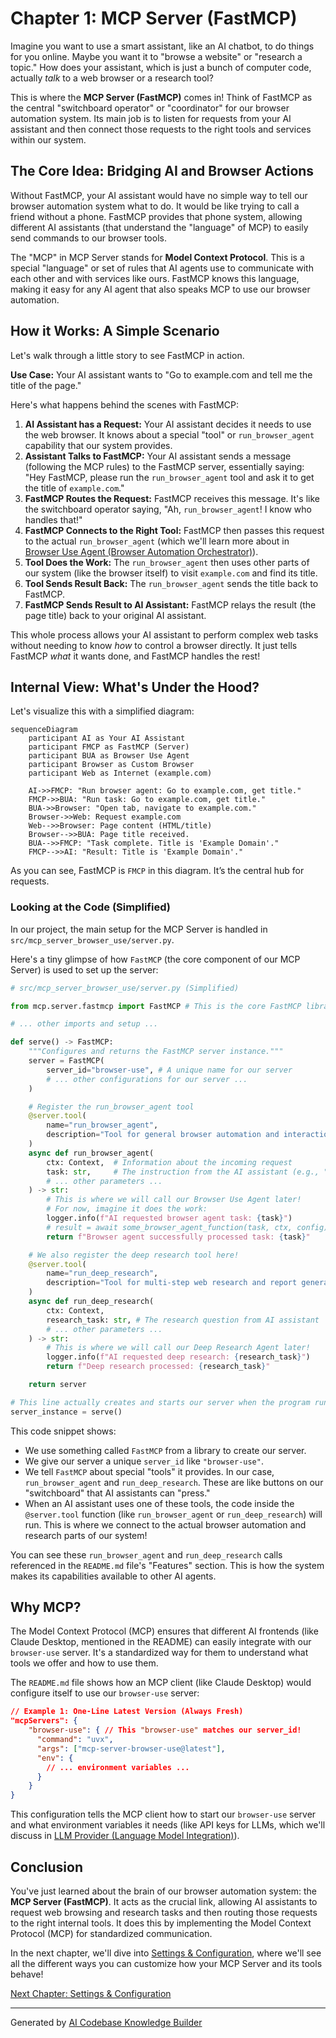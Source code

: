# Chapter 1: MCP Server (FastMCP)

Imagine you want to use a smart assistant, like an AI chatbot, to do things for you online. Maybe you want it to "browse a website" or "research a topic." How does your assistant, which is just a bunch of computer code, actually *talk* to a web browser or a research tool?

This is where the **MCP Server (FastMCP)** comes in! Think of FastMCP as the central "switchboard operator" or "coordinator" for our browser automation system. Its main job is to listen for requests from your AI assistant and then connect those requests to the right tools and services within our system.

## The Core Idea: Bridging AI and Browser Actions

Without FastMCP, your AI assistant would have no simple way to tell our browser automation system what to do. It would be like trying to call a friend without a phone. FastMCP provides that phone system, allowing different AI assistants (that understand the "language" of MCP) to easily send commands to our browser tools.

The "MCP" in MCP Server stands for **Model Context Protocol**. This is a special "language" or set of rules that AI agents use to communicate with each other and with services like ours. FastMCP knows this language, making it easy for any AI agent that also speaks MCP to use our browser automation.

## How it Works: A Simple Scenario

Let's walk through a little story to see FastMCP in action.

**Use Case:** Your AI assistant wants to "Go to example.com and tell me the title of the page."

Here's what happens behind the scenes with FastMCP:

1.  **AI Assistant has a Request:** Your AI assistant decides it needs to use the web browser. It knows about a special "tool" or `run_browser_agent` capability that our system provides.
2.  **Assistant Talks to FastMCP:** Your AI assistant sends a message (following the MCP rules) to the FastMCP server, essentially saying: "Hey FastMCP, please run the `run_browser_agent` tool and ask it to get the title of `example.com`."
3.  **FastMCP Routes the Request:** FastMCP receives this message. It's like the switchboard operator saying, "Ah, `run_browser_agent`! I know who handles that!"
4.  **FastMCP Connects to the Right Tool:** FastMCP then passes this request to the actual `run_browser_agent` (which we'll learn more about in [Browser Use Agent (Browser Automation Orchestrator)](03_browser_use_agent__browser_automation_orchestrator__.md)).
5.  **Tool Does the Work:** The `run_browser_agent` then uses other parts of our system (like the browser itself) to visit `example.com` and find its title.
6.  **Tool Sends Result Back:** The `run_browser_agent` sends the title back to FastMCP.
7.  **FastMCP Sends Result to AI Assistant:** FastMCP relays the result (the page title) back to your original AI assistant.

This whole process allows your AI assistant to perform complex web tasks without needing to know *how* to control a browser directly. It just tells FastMCP *what* it wants done, and FastMCP handles the rest!

## Internal View: What's Under the Hood?

Let's visualize this with a simplified diagram:

```mermaid
sequenceDiagram
    participant AI as Your AI Assistant
    participant FMCP as FastMCP (Server)
    participant BUA as Browser Use Agent
    participant Browser as Custom Browser
    participant Web as Internet (example.com)

    AI->>FMCP: "Run browser agent: Go to example.com, get title."
    FMCP->>BUA: "Run task: Go to example.com, get title."
    BUA->>Browser: "Open tab, navigate to example.com."
    Browser->>Web: Request example.com
    Web-->>Browser: Page content (HTML/title)
    Browser-->>BUA: Page title received.
    BUA-->>FMCP: "Task complete. Title is 'Example Domain'."
    FMCP-->>AI: "Result: Title is 'Example Domain'."
```

As you can see, FastMCP is `FMCP` in this diagram. It’s the central hub for requests.

### Looking at the Code (Simplified)

In our project, the main setup for the MCP Server is handled in `src/mcp_server_browser_use/server.py`.

Here's a tiny glimpse of how `FastMCP` (the core component of our MCP Server) is used to set up the server:

```python
# src/mcp_server_browser_use/server.py (Simplified)

from mcp.server.fastmcp import FastMCP # This is the core FastMCP library

# ... other imports and setup ...

def serve() -> FastMCP:
    """Configures and returns the FastMCP server instance."""
    server = FastMCP(
        server_id="browser-use", # A unique name for our server
        # ... other configurations for our server ...
    )

    # Register the run_browser_agent tool
    @server.tool(
        name="run_browser_agent",
        description="Tool for general browser automation and interaction...",
    )
    async def run_browser_agent(
        ctx: Context,  # Information about the incoming request
        task: str,     # The instruction from the AI assistant (e.g., "Go to example.com")
        # ... other parameters ...
    ) -> str:
        # This is where we will call our Browser Use Agent later!
        # For now, imagine it does the work:
        logger.info(f"AI requested browser agent task: {task}")
        # result = await some_browser_agent_function(task, ctx, config)
        return f"Browser agent successfully processed task: {task}"

    # We also register the deep research tool here!
    @server.tool(
        name="run_deep_research",
        description="Tool for multi-step web research and report generation...",
    )
    async def run_deep_research(
        ctx: Context,
        research_task: str, # The research question from AI assistant
        # ... other parameters ...
    ) -> str:
        # This is where we will call our Deep Research Agent later!
        logger.info(f"AI requested deep research: {research_task}")
        return f"Deep research processed: {research_task}"

    return server

# This line actually creates and starts our server when the program runs
server_instance = serve()
```

This code snippet shows:
*   We use something called `FastMCP` from a library to create our server.
*   We give our server a unique `server_id` like `"browser-use"`.
*   We tell `FastMCP` about special "tools" it provides. In our case, `run_browser_agent` and `run_deep_research`. These are like buttons on our "switchboard" that AI assistants can "press."
*   When an AI assistant uses one of these tools, the code inside the `@server.tool` function (like `run_browser_agent` or `run_deep_research`) will run. This is where we connect to the actual browser automation and research parts of our system!

You can see these `run_browser_agent` and `run_deep_research` calls referenced in the `README.md` file's "Features" section. This is how the system makes its capabilities available to other AI agents.

## Why MCP?

The Model Context Protocol (MCP) ensures that different AI frontends (like Claude Desktop, mentioned in the README) can easily integrate with our `browser-use` server. It's a standardized way for them to understand what tools we offer and how to use them.

The `README.md` file shows how an MCP client (like Claude Desktop) would configure itself to use our `browser-use` server:

```json
// Example 1: One-Line Latest Version (Always Fresh)
"mcpServers": {
    "browser-use": { // This "browser-use" matches our server_id!
      "command": "uvx",
      "args": ["mcp-server-browser-use@latest"],
      "env": {
        // ... environment variables ...
      }
    }
}
```

This configuration tells the MCP client how to start our `browser-use` server and what environment variables it needs (like API keys for LLMs, which we'll discuss in [LLM Provider (Language Model Integration)](07_llm_provider__language_model_integration__.md)).

## Conclusion

You've just learned about the brain of our browser automation system: the **MCP Server (FastMCP)**. It acts as the crucial link, allowing AI assistants to request web browsing and research tasks and then routing those requests to the right internal tools. It does this by implementing the Model Context Protocol (MCP) for standardized communication.

In the next chapter, we'll dive into [Settings & Configuration](02_settings___configuration_.md), where we'll see all the different ways you can customize how your MCP Server and its tools behave!

[Next Chapter: Settings & Configuration](02_settings___configuration_.md)

---

Generated by [AI Codebase Knowledge Builder](https://github.com/The-Pocket/Tutorial-Codebase-Knowledge)